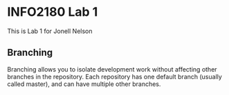 # INFO2180 Lab 1

This is Lab 1 for Jonell Nelson

## Branching

Branching allows you to isolate development work without affecting other branches in the repository. Each repository has one default branch (usually called master), and can have multiple other branches.